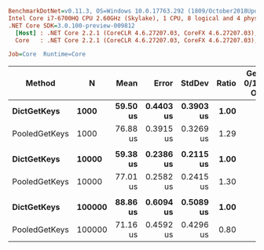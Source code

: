 ``` ini

BenchmarkDotNet=v0.11.3, OS=Windows 10.0.17763.292 (1809/October2018Update/Redstone5)
Intel Core i7-6700HQ CPU 2.60GHz (Skylake), 1 CPU, 8 logical and 4 physical cores
.NET Core SDK=3.0.100-preview-009812
  [Host] : .NET Core 2.2.1 (CoreCLR 4.6.27207.03, CoreFX 4.6.27207.03), 64bit RyuJIT
  Core   : .NET Core 2.2.1 (CoreCLR 4.6.27207.03, CoreFX 4.6.27207.03), 64bit RyuJIT

Job=Core  Runtime=Core  

```
|        Method |      N |     Mean |     Error |    StdDev | Ratio | Gen 0/1k Op | Gen 1/1k Op | Gen 2/1k Op | Allocated Memory/Op |
|-------------- |------- |---------:|----------:|----------:|------:|------------:|------------:|------------:|--------------------:|
|   **DictGetKeys** |   **1000** | **59.50 us** | **0.4403 us** | **0.3903 us** |  **1.00** |           **-** |           **-** |           **-** |                   **-** |
| PooledGetKeys |   1000 | 76.88 us | 0.3915 us | 0.3269 us |  1.29 |           - |           - |           - |                   - |
|               |        |          |           |           |       |             |             |             |                     |
|   **DictGetKeys** |  **10000** | **59.38 us** | **0.2386 us** | **0.2115 us** |  **1.00** |           **-** |           **-** |           **-** |                   **-** |
| PooledGetKeys |  10000 | 77.01 us | 0.2582 us | 0.2415 us |  1.30 |           - |           - |           - |                   - |
|               |        |          |           |           |       |             |             |             |                     |
|   **DictGetKeys** | **100000** | **88.86 us** | **0.6094 us** | **0.5089 us** |  **1.00** |           **-** |           **-** |           **-** |                   **-** |
| PooledGetKeys | 100000 | 71.16 us | 0.4592 us | 0.4296 us |  0.80 |           - |           - |           - |                   - |
